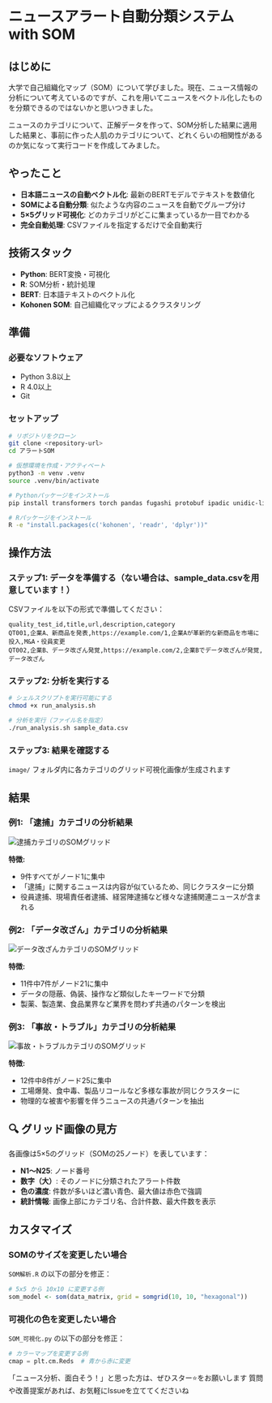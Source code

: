# ニュースアラート自動分類システム with SOM

## はじめに

大学で自己組織化マップ（SOM）について学びました。現在、ニュース情報の分析について考えているのですが、これを用いてニュースをベクトル化したものを分類できるのではないかと思いつきました。

ニュースのカテゴリについて、正解データを作って、SOM分析した結果に適用した結果と、事前に作った人肌のカテゴリについて、どれくらいの相関性があるのか気になって実行コードを作成してみました。

## やったこと

- **日本語ニュースの自動ベクトル化**: 最新のBERTモデルでテキストを数値化
- **SOMによる自動分類**: 似たような内容のニュースを自動でグループ分け
- **5×5グリッド可視化**: どのカテゴリがどこに集まっているか一目でわかる
- **完全自動処理**: CSVファイルを指定するだけで全自動実行

## 技術スタック

- **Python**: BERT変換・可視化
- **R**: SOM分析・統計処理
- **BERT**: 日本語テキストのベクトル化
- **Kohonen SOM**: 自己組織化マップによるクラスタリング

## 準備

### 必要なソフトウェア
- Python 3.8以上
- R 4.0以上
- Git

### セットアップ
```bash
# リポジトリをクローン
git clone <repository-url>
cd アラートSOM

# 仮想環境を作成・アクティベート
python3 -m venv .venv
source .venv/bin/activate

# Pythonパッケージをインストール
pip install transformers torch pandas fugashi protobuf ipadic unidic-lite matplotlib seaborn numpy

# Rパッケージをインストール
R -e "install.packages(c('kohonen', 'readr', 'dplyr'))"
```

## 操作方法

### ステップ1: データを準備する（ない場合は、sample_data.csvを用意しています！）
CSVファイルを以下の形式で準備してください：

```csv
quality_test_id,title,url,description,category
QT001,企業A、新商品を発表,https://example.com/1,企業Aが革新的な新商品を市場に投入,M&A・役員変更
QT002,企業B、データ改ざん発覚,https://example.com/2,企業Bでデータ改ざんが発覚,データ改ざん
```

### ステップ2: 分析を実行する
```bash
# シェルスクリプトを実行可能にする
chmod +x run_analysis.sh

# 分析を実行（ファイル名を指定）
./run_analysis.sh sample_data.csv
```

### ステップ3: 結果を確認する
`image/` フォルダ内に各カテゴリのグリッド可視化画像が生成されます

## 結果

### 例1: 「逮捕」カテゴリの分析結果

![逮捕カテゴリのSOMグリッド](image/逮捕_grid.png)

**特徴:**
- 9件すべてがノード1に集中
- 「逮捕」に関するニュースは内容が似ているため、同じクラスターに分類
- 役員逮捕、現場責任者逮捕、経営陣逮捕など様々な逮捕関連ニュースが含まれる

### 例2: 「データ改ざん」カテゴリの分析結果

![データ改ざんカテゴリのSOMグリッド](image/データ改ざん_grid.png)

**特徴:**
- 11件中7件がノード21に集中
- データの隠蔽、偽装、操作など類似したキーワードで分類
- 製薬、製造業、食品業界など業界を問わず共通のパターンを検出

### 例3: 「事故・トラブル」カテゴリの分析結果

![事故・トラブルカテゴリのSOMグリッド](image/事故トラブル_grid.png)

**特徴:**
- 12件中8件がノード25に集中
- 工場爆発、食中毒、製品リコールなど多様な事故が同じクラスターに
- 物理的な被害や影響を伴うニュースの共通パターンを抽出

## 🔍 グリッド画像の見方

各画像は5×5のグリッド（SOMの25ノード）を表しています：

- **N1〜N25**: ノード番号
- **数字（大）**: そのノードに分類されたアラート件数
- **色の濃度**: 件数が多いほど濃い青色、最大値は赤色で強調
- **統計情報**: 画像上部にカテゴリ名、合計件数、最大件数を表示

## カスタマイズ

### SOMのサイズを変更したい場合
`SOM解析.R` の以下の部分を修正：
```r
# 5x5 から 10x10 に変更する例
som_model <- som(data_matrix, grid = somgrid(10, 10, "hexagonal"))
```

### 可視化の色を変更したい場合
`SOM_可視化.py` の以下の部分を修正：
```python
# カラーマップを変更する例
cmap = plt.cm.Reds  # 青から赤に変更
```

「ニュース分析、面白そう！」と思った方は、ぜひスター⭐をお願いします
質問や改善提案があれば、お気軽にIssueを立ててくださいね
